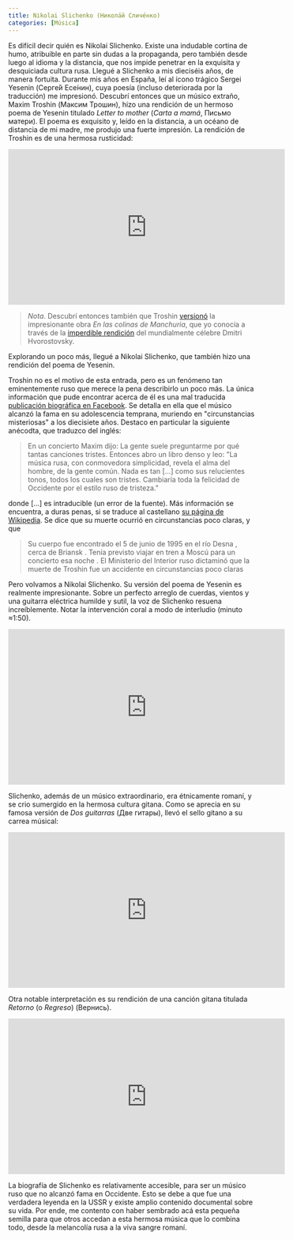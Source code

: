 ```yaml
---
title: Nikolai Slichenko (Никола́й Сличе́нко)
categories: [Música]
---
```


Es difícil decir quién es Nikolai Slichenko. Existe una indudable cortina de
humo, atribuible en parte sin dudas a la propaganda, pero también desde luego al
idioma y la distancia, que nos impide penetrar en la exquisita y desquiciada
cultura rusa. Llegué a Slichenko a mis dieciséis años, de manera fortuita.
Durante mis años en España, leí al ícono trágico Sergei Yesenin (Серге́й Есе́нин),
cuya poesía (incluso deteriorada por la traducción) me impresionó. Descubrí
entonces que un músico extraño, Maxim Troshin (Максим Трошин), hizo una
rendición de un hermoso poema de Yesenin titulado *Letter to mother* (*Carta a
mamá*, Письмо матери). El poema es exquisito y, leído en la distancia, a un
océano de distancia de mi madre, me produjo una fuerte impresión. La rendición
de Troshin es de una hermosa rusticidad:


<div style="text-align: center;">
<iframe width="560" height="315" src="https://www.youtube.com/embed/bqxnYj9c-Zo?si=YpHZsB5Vt4IbGYZa" title="YouTube video player" frameborder="0" allow="accelerometer; autoplay; clipboard-write; encrypted-media; gyroscope; picture-in-picture; web-share" referrerpolicy="strict-origin-when-cross-origin" allowfullscreen></iframe>
</div>

> *Nota*. Descubrí entonces también que Troshin
> [versionó](https://www.youtube.com/watch?v=1uDgfOmRsRg&list=RD1uDgfOmRsRg&start_radio=1)
> la impresionante obra 
*En las colinas de Manchuria*, que yo conocía a través de la [imperdible rendición](https://www.youtube.com/watch?v=098v4nw2biU&list=RD098v4nw2biU&start_radio=1) del
mundialmente célebre Dmitri
Hvorostovsky. 

Explorando un poco más, llegué a Nikolai Slichenko, que también hizo una
rendición del poema de Yesenin.

Troshin no es el motivo de esta entrada, pero es un fenómeno tan eminentemente
ruso que merece la pena describirlo un poco más. La única información que pude
encontrar acerca de él es una mal traducida 
[publicación biográfica en Facebook]((https://www.facebook.com/100066308335190/posts/biography-born-in-bryansk-in-the-orthodox-family-of-yuri-pavlovich-and-nadezhda-/855936781151825/)!). Se
detalla en ella que el músico alcanzó la fama en su adolescencia temprana,
muriendo en "circunstancias misteriosas" a los diecisiete años. Destaco en
particular la siguiente anécodta, que traduzco del inglés:

> En un concierto Maxim dijo: La gente suele preguntarme por qué tantas
> canciones tristes. Entonces abro un libro denso y leo: "La música rusa, con
> conmovedora simplicidad, revela el alma del hombre, de la gente común. Nada es
> tan [...] como sus relucientes tonos, todos los cuales son tristes. Cambiaría
> toda la felicidad de Occidente por el estilo ruso de tristeza."

donde [...] es intraducible (un error de la fuente). Más información se
encuentra, a duras penas, si se traduce al castellano [su página de Wikipedia](https://ru.wikipedia.org/wiki/%D0%A2%D1%80%D0%BE%D1%88%D0%B8%D0%BD,_%D0%9C%D0%B0%D0%BA%D1%81%D0%B8%D0%BC_%D0%AE%D1%80%D1%8C%D0%B5%D0%B2%D0%B8%D1%87). Se dice que su muerte ocurrió en circunstancias poco claras, y que 

> Su cuerpo fue encontrado el 5 de junio de 1995 en el río Desna , cerca de Briansk . Tenía previsto viajar en tren a Moscú para un concierto esa noche . El Ministerio del Interior ruso dictaminó que la muerte de Troshin fue un accidente en circunstancias poco claras

Pero volvamos a Nikolai Slichenko. Su versión del poema de Yesenin es realmente
impresionante. Sobre un perfecto arreglo de cuerdas, vientos y una guitarra
eléctrica humilde y sutil, la voz de Slichenko resuena increíblemente. Notar la
intervención coral a modo de interludio (minuto $\approx$1:50).

<div style="text-align: center;">
<iframe width="560" height="315" src="https://www.youtube.com/embed/nO-12Lvr4VI?si=i-kX171l7T_yA0cr" title="YouTube video player" frameborder="0" allow="accelerometer; autoplay; clipboard-write; encrypted-media; gyroscope; picture-in-picture; web-share" referrerpolicy="strict-origin-when-cross-origin" allowfullscreen></iframe>
</div>

Slichenko, además de un músico extraordinario, era étnicamente romaní, y se crio
sumergido en la hermosa cultura gitana. Como se aprecia en su famosa versión de
*Dos guitarras* (Две гитары), llevó el sello gitano a su carrea músical:

<div style="text-align: center;">
<iframe width="560" height="315" src="https://www.youtube.com/embed/kTcbC0tcHs4?si=l262_-3cLxogDgRQ" title="YouTube video player" frameborder="0" allow="accelerometer; autoplay; clipboard-write; encrypted-media; gyroscope; picture-in-picture; web-share" referrerpolicy="strict-origin-when-cross-origin" allowfullscreen></iframe>
</div>

Otra notable interpretación es su rendición de una canción gitana titulada
*Retorno* (o *Regreso*) (Вернись).


<div style="text-align: center;">
<iframe width="560" height="315" src="https://www.youtube.com/embed/5lOks-BhpZU?si=X8k3njxvA-NngfeI" title="YouTube video player" frameborder="0" allow="accelerometer; autoplay; clipboard-write; encrypted-media; gyroscope; picture-in-picture; web-share" referrerpolicy="strict-origin-when-cross-origin" allowfullscreen></iframe>
</div>

La biografía de Slichenko es relativamente accesible, para ser un músico ruso
que no alcanzó fama en Occidente. Esto se debe a que fue una verdadera leyenda
en la USSR y existe amplio contenido documental sobre su vida. Por ende, me
contento con haber sembrado acá esta pequeña semilla para que otros accedan a
esta hermosa música que lo combina todo, desde la melancolía rusa a la viva
sangre romaní.














